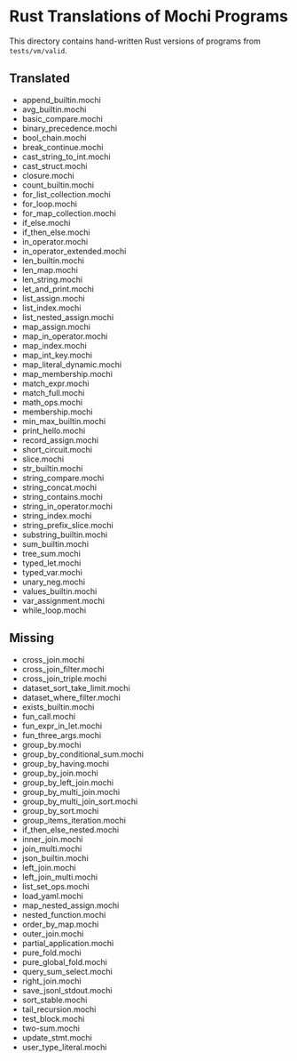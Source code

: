 # Rust Translations of Mochi Programs

This directory contains hand-written Rust versions of programs from `tests/vm/valid`.

## Translated
- append_builtin.mochi
- avg_builtin.mochi
- basic_compare.mochi
- binary_precedence.mochi
- bool_chain.mochi
- break_continue.mochi
- cast_string_to_int.mochi
- cast_struct.mochi
- closure.mochi
- count_builtin.mochi
- for_list_collection.mochi
- for_loop.mochi
- for_map_collection.mochi
- if_else.mochi
- if_then_else.mochi
- in_operator.mochi
- in_operator_extended.mochi
- len_builtin.mochi
- len_map.mochi
- len_string.mochi
- let_and_print.mochi
- list_assign.mochi
- list_index.mochi
- list_nested_assign.mochi
- map_assign.mochi
- map_in_operator.mochi
- map_index.mochi
- map_int_key.mochi
- map_literal_dynamic.mochi
- map_membership.mochi
- match_expr.mochi
- match_full.mochi
- math_ops.mochi
- membership.mochi
- min_max_builtin.mochi
- print_hello.mochi
- record_assign.mochi
- short_circuit.mochi
- slice.mochi
- str_builtin.mochi
- string_compare.mochi
- string_concat.mochi
- string_contains.mochi
- string_in_operator.mochi
- string_index.mochi
- string_prefix_slice.mochi
- substring_builtin.mochi
- sum_builtin.mochi
- tree_sum.mochi
- typed_let.mochi
- typed_var.mochi
- unary_neg.mochi
- values_builtin.mochi
- var_assignment.mochi
- while_loop.mochi

## Missing
- cross_join.mochi
- cross_join_filter.mochi
- cross_join_triple.mochi
- dataset_sort_take_limit.mochi
- dataset_where_filter.mochi
- exists_builtin.mochi
- fun_call.mochi
- fun_expr_in_let.mochi
- fun_three_args.mochi
- group_by.mochi
- group_by_conditional_sum.mochi
- group_by_having.mochi
- group_by_join.mochi
- group_by_left_join.mochi
- group_by_multi_join.mochi
- group_by_multi_join_sort.mochi
- group_by_sort.mochi
- group_items_iteration.mochi
- if_then_else_nested.mochi
- inner_join.mochi
- join_multi.mochi
- json_builtin.mochi
- left_join.mochi
- left_join_multi.mochi
- list_set_ops.mochi
- load_yaml.mochi
- map_nested_assign.mochi
- nested_function.mochi
- order_by_map.mochi
- outer_join.mochi
- partial_application.mochi
- pure_fold.mochi
- pure_global_fold.mochi
- query_sum_select.mochi
- right_join.mochi
- save_jsonl_stdout.mochi
- sort_stable.mochi
- tail_recursion.mochi
- test_block.mochi
- two-sum.mochi
- update_stmt.mochi
- user_type_literal.mochi
